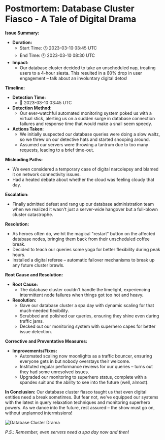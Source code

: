 # Postmortem: Database Cluster Fiasco - A Tale of Digital Drama

**Issue Summary:**
- **Duration:**
  - Start Time: 🕒 2023-03-10 03:45 UTC
  - End Time: 🕙 2023-03-10 08:30 UTC
- **Impact:**
  - Our database cluster decided to take an unscheduled nap, treating users to a 4-hour siesta. This resulted in a 60% drop in user engagement – talk about an involuntary digital detox!

**Timeline:**
- **Detection Time:**
  - 🚨 2023-03-10 03:45 UTC
- **Detection Method:**
  - Our ever-watchful automated monitoring system poked us with a virtual stick, alerting us on a sudden surge in database connection failures and response time that would make a snail seem speedy.
- **Actions Taken:**
  - We initially suspected our database queries were doing a slow waltz, so we threw on our detective hats and started snooping around.
  - Assumed our servers were throwing a tantrum due to too many requests, leading to a brief time-out.
  
**Misleading Paths:**
  - We even considered a temporary case of digital narcolepsy and blamed it on network connectivity issues.
  - Had a heated debate about whether the cloud was feeling cloudy that day.

**Escalation:**
  - Finally admitted defeat and rang up our database administration team when we realized it wasn't just a server-wide hangover but a full-blown cluster catastrophe.

**Resolution:**
  - As heroes often do, we hit the magical "restart" button on the affected database nodes, bringing them back from their unscheduled coffee break.
  - Decided to teach our queries some yoga for better flexibility during peak hours.
  - Installed a digital referee – automatic failover mechanisms to break up any future cluster brawls.

**Root Cause and Resolution:**
- **Root Cause:**
  - The database cluster couldn't handle the limelight, experiencing intermittent node failures when things got too hot and heavy.
- **Resolution:**
  - Gave our database cluster a spa day with dynamic scaling for that much-needed flexibility.
  - Scrubbed and polished our queries, ensuring they shine even during traffic jams.
  - Decked out our monitoring system with superhero capes for better issue detection.

**Corrective and Preventative Measures:**
- **Improvements/Fixes:**
  - Automated scaling now moonlights as a traffic bouncer, ensuring everyone gets in but nobody overstays their welcome.
  - Instituted regular performance reviews for our queries – turns out they had some unresolved issues.
  - Upgraded our monitoring to superhero status, complete with a spandex suit and the ability to see into the future (well, almost).

**In Conclusion:**
Our database cluster fiasco taught us that even digital entities need a break sometimes. But fear not, we've equipped our systems with the latest in query relaxation techniques and monitoring superhero powers. As we dance into the future, rest assured – the show must go on, without unplanned intermissions!

![Database Cluster Drama](link-to-your-pretty-diagram)

*P.S.: Remember, even servers need a spa day now and then!*
